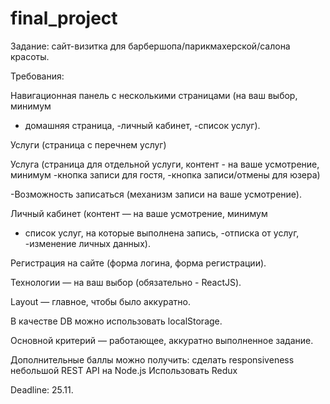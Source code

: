 # final_project

Задание: сайт-визитка для барбершопа/парикмахерской/салона красоты.

Требования:

Навигационная панель с несколькими страницами (на ваш выбор, минимум

- домашняя страница,
  -личный кабинет,
  -список услуг).

Услуги (страница с перечнем услуг)

Услуга (страница для отдельной услуги, контент - на ваше усмотрение, минимум
-кнопка записи для гостя,
-кнопка записи/отмены для юзера)

-Возможность записаться (механизм записи на ваше усмотрение).

Личный кабинет (контент — на ваше усмотрение, минимум

- список услуг, на которые выполнена запись,
  -отписка от услуг,
  -изменение личных данных).

Регистрация на сайте (форма логина, форма регистрации).

Технологии — на ваш выбор (обязательно - ReactJS).

Layout — главное, чтобы было аккуратно.

В качестве DB можно использовать localStorage.

Основной критерий — работающее, аккуратно выполненное задание.

Дополнительные баллы можно получить:
сделать responsiveness
небольшой REST API на Node.js
Использовать Redux

Deadline: 25.11.
